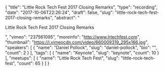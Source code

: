 {
  "title": "Little Rock Tech Fest 2017 Closing Remarks",
  "type": "recording",
  "date": "2017-10-06T22:26:24",
  "draft": false,
  "slug": "little-rock-tech-fest-2017-closing-remarks",
  "abstract": "<p>Little Rock Tech Fest 2017 Closing Remarks</p>",
  "vimeo": "237561095",
  "moreinfo": "http://www.lrtechfest.com",
  "thumbnail": "https://i.vimeocdn.com/video/660009319_295x166.jpg",
  "speakers": [
    {
      "name": "Daniel Pollock",
      "slug": "daniel-pollock",
      "bio": "",
      "count": 2
    }
  ],
  "tags": [
    {
      "name": "Keynote",
      "slug": "keynote",
      "count": 10
    }
  ],
  "meetups": [
    {
      "name": "Little Rock Tech Fest",
      "slug": "little-rock-tech-fest",
      "count": 65
    }
  ]
}
